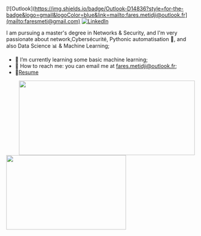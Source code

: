 [![Outlook](https://img.shields.io/badge/Outlook-D14836?style=for-the-badge&logo=gmail&logoColor=blue&link=mailto:fares.metidji@outlook.fr](mailto:faresmeti@gmail.com)
[![LinkedIn](https://img.shields.io/badge/-LinkedIn-0077B5?style=for-the-badge&logo=LinkedIn&logoColor=white)](https://www.linkedin.com/in/faresmetidji/)


I am pursuing a master's degree in Networks & Security, and I'm very passionate about network,Cybersécurité, Pythonic automatisation 🐍, and also Data Science 📊 & Machine Learning; 
- 🌱 I’m currently learning some basic machine learning; 
- 💬 How to reach me: you can email me at fares.metidji@outlook.fr;
- 📝[Resume]()


<p float="left">
  <img align="right" src ="https://github-readme-stats.vercel.app/api?username=faresinside&show_icons=true&theme=onedark&show_icons=true&count_private=true" width="470" height="200">
  <img align="left" src ="https://github-readme-stats.vercel.app/api/top-langs/?username=faresinside&layout=compact&hide_border=true&hide=jupyter%20notebook&langs_count=9&theme=onedark" width="320" height="200">
</p>
